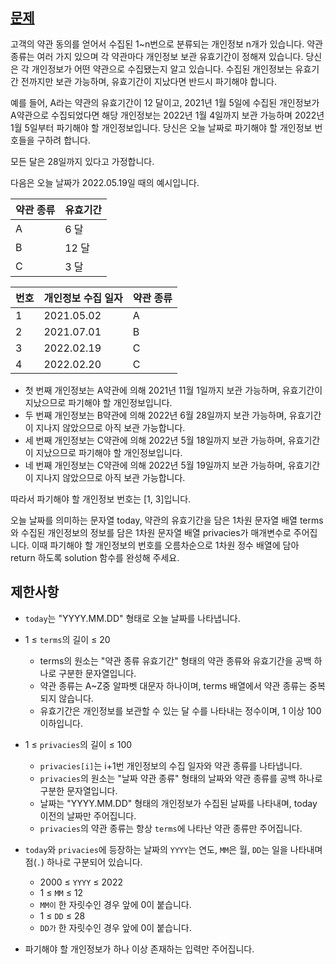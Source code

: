 ## [문제](https://school.programmers.co.kr/learn/courses/30/lessons/150370)

고객의 약관 동의를 얻어서 수집된 1~n번으로 분류되는 개인정보 n개가 있습니다. 약관 종류는 여러 가지 있으며 각 약관마다 개인정보 보관 유효기간이 정해져 있습니다. 당신은 각 개인정보가 어떤 약관으로 수집됐는지 알고 있습니다. 수집된 개인정보는 유효기간 전까지만 보관 가능하며, 유효기간이 지났다면 반드시 파기해야 합니다.

예를 들어, A라는 약관의 유효기간이 12 달이고, 2021년 1월 5일에 수집된 개인정보가 A약관으로 수집되었다면 해당 개인정보는 2022년 1월 4일까지 보관 가능하며 2022년 1월 5일부터 파기해야 할 개인정보입니다.
당신은 오늘 날짜로 파기해야 할 개인정보 번호들을 구하려 합니다.

모든 달은 28일까지 있다고 가정합니다.

다음은 오늘 날짜가 2022.05.19일 때의 예시입니다.

| 약관 종류 | 	유효기간 |
|-------|-------|
| A     | 	6 달  |
| B     | 	12 달 |
| C     | 	3 달  |

| 번호	 | 개인정보 수집 일자  | 	약관 종류 |
|-----|-------------|--------|
| 1   | 	2021.05.02 | 	A     |
| 2	  | 2021.07.01	 | B      |
| 3   | 	2022.02.19 | 	C     |
| 4	  | 2022.02.20	 | C      |

- 첫 번째 개인정보는 A약관에 의해 2021년 11월 1일까지 보관 가능하며, 유효기간이 지났으므로 파기해야 할 개인정보입니다.
- 두 번째 개인정보는 B약관에 의해 2022년 6월 28일까지 보관 가능하며, 유효기간이 지나지 않았으므로 아직 보관 가능합니다.
- 세 번째 개인정보는 C약관에 의해 2022년 5월 18일까지 보관 가능하며, 유효기간이 지났으므로 파기해야 할 개인정보입니다.
- 네 번째 개인정보는 C약관에 의해 2022년 5월 19일까지 보관 가능하며, 유효기간이 지나지 않았으므로 아직 보관 가능합니다.

따라서 파기해야 할 개인정보 번호는 [1, 3]입니다.

오늘 날짜를 의미하는 문자열 today, 약관의 유효기간을 담은 1차원 문자열 배열 terms와 수집된 개인정보의 정보를 담은 1차원 문자열 배열 privacies가 매개변수로 주어집니다. 이때 파기해야 할 개인정보의 번호를 오름차순으로 1차원 정수 배열에 담아 return 하도록 solution 함수를 완성해 주세요.

## 제한사항
- `today`는 "YYYY.MM.DD" 형태로 오늘 날짜를 나타냅니다.

- 1 ≤ `terms`의 길이 ≤ 20
  - terms의 원소는 "약관 종류 유효기간" 형태의 약관 종류와 유효기간을 공백 하나로 구분한 문자열입니다.
  - 약관 종류는 A~Z중 알파벳 대문자 하나이며, terms 배열에서 약관 종류는 중복되지 않습니다.
  - 유효기간은 개인정보를 보관할 수 있는 달 수를 나타내는 정수이며, 1 이상 100 이하입니다.

- 1 ≤ `privacies`의 길이 ≤ 100
  - `privacies[i]`는 i+1번 개인정보의 수집 일자와 약관 종류를 나타냅니다.
  - `privacies`의 원소는 "날짜 약관 종류" 형태의 날짜와 약관 종류를 공백 하나로 구분한 문자열입니다.
  - 날짜는 "YYYY.MM.DD" 형태의 개인정보가 수집된 날짜를 나타내며, today 이전의 날짜만 주어집니다.
  - `privacies`의 약관 종류는 항상 `terms`에 나타난 약관 종류만 주어집니다.

- `today`와 `privacies`에 등장하는 날짜의 `YYYY`는 연도, `MM`은 월, `DD`는 일을 나타내며 점(`.`) 하나로 구분되어 있습니다.
  - 2000 ≤ `YYYY` ≤ 2022
  - 1 ≤ `MM` ≤ 12
  - `MM이` 한 자릿수인 경우 앞에 0이 붙습니다.
  - 1 ≤ `DD` ≤ 28
  - `DD가` 한 자릿수인 경우 앞에 0이 붙습니다.
  
- 파기해야 할 개인정보가 하나 이상 존재하는 입력만 주어집니다.